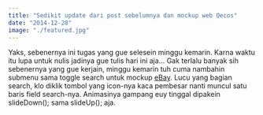 ```yaml
---
title: "Sedikit update dari post sebelumnya dan mockup web Qecos"
date: "2014-12-28"
image: "./featured.jpg"
---
```


Yaks, sebenernya ini tugas yang gue selesein minggu kemarin. Karna waktu itu lupa untuk nulis jadinya gue tulis hari ini
aja… Gak terlalu banyak sih sebenernya yang gue kerjain, minggu kemarin tuh cuma nambahin submenu sama toggle search
untuk mockup [eBay](https://preschian.com/sementara-pake-nama-ebay-aja-dulu/ "Sementara pake nama eBay aja dulu"). Lucu
yang bagian search, klo diklik tombol yang icon-nya kaca pembesar nanti muncul satu baris field search-nya. Animasinya
gampang euy tinggal dipakein slideDown(); sama slideUp(); aja.
